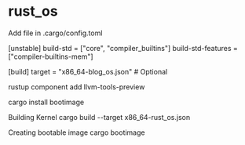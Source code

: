 # rust_os

Add file in .cargo/config.toml

[unstable]
build-std = ["core", "compiler_builtins"]
build-std-features = ["compiler-builtins-mem"]

[build]
target = "x86_64-blog_os.json" # Optional

rustup component add llvm-tools-preview

cargo install bootimage

Building Kernel
cargo build --target x86_64-rust_os.json

Creating bootable image
cargo bootimage

